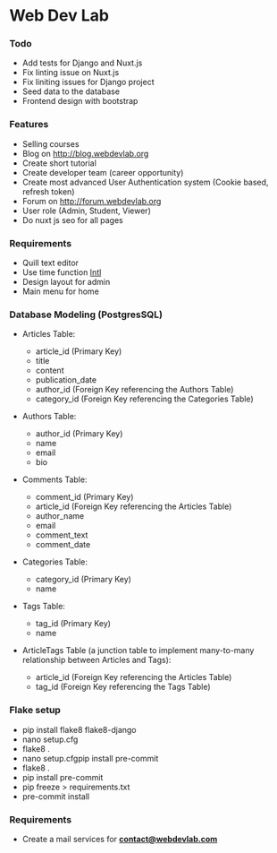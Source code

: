 # Web Dev Lab

### Todo
 - Add tests for Django and Nuxt.js
 - Fix linting issue on Nuxt.js
 - Fix liniting issues for Django project
 - Seed data to the database
 - Frontend design with bootstrap

### Features
 - Selling courses
 - Blog on http://blog.webdevlab.org
 - Create short tutorial
 - Create developer team (career opportunity)
 - Create most advanced User Authentication system (Cookie based, refresh token)
 - Forum on http://forum.webdevlab.org
 - User role (Admin, Student, Viewer)
 - Do nuxt js seo for all pages

### Requirements
 - Quill text editor
 - Use time function [Intl](https://developer.mozilla.org/en-US/docs/Web/JavaScript/Reference/Global_Objects/Intl)
 - Design layout for admin
 - Main menu for home

### Database Modeling (PostgresSQL)
 - Articles Table:
    - article_id (Primary Key)
    - title
    - content
    - publication_date
    - author_id (Foreign Key referencing the Authors Table)
    - category_id (Foreign Key referencing the Categories Table)

 - Authors Table:
    - author_id (Primary Key)
    - name
    - email
    - bio

 - Comments Table:
    - comment_id (Primary Key)
    - article_id (Foreign Key referencing the Articles Table)
    - author_name
    - email
    - comment_text
    - comment_date

 - Categories Table:
    - category_id (Primary Key)
    - name

 - Tags Table:
    - tag_id (Primary Key)
    - name

 - ArticleTags Table (a junction table to implement many-to-many relationship between Articles and Tags):
   - article_id (Foreign Key referencing the Articles Table)
   - tag_id (Foreign Key referencing the Tags Table)

### Flake setup
 - pip install flake8 flake8-django
 - nano setup.cfg
 - flake8 .
 - nano setup.cfgpip install pre-commit
 - flake8 .
 - pip install pre-commit
 - pip freeze > requirements.txt
 - pre-commit install


### Requirements
 - Create a mail services for **contact@webdevlab.com**